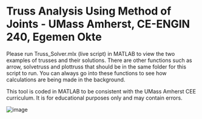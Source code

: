 # Truss Analysis Using Method of Joints - UMass Amherst, CE-ENGIN 240, Egemen Okte

Please run Truss_Solver.mlx (live script) in MATLAB to view the two examples of trusses and their solutions. There are other functions such as arrow, solvetruss and plottruss that should be in the same folder for this script to run. You can always go into these functions to see how calculations are being made in the background.

This tool is coded in MATLAB to be consistent with the UMass Amherst CEE curriculum. It is for educational purposes only and may contain errors.

![image](https://github.com/egemenokte/Statics/assets/45702242/035c659d-c5d1-4c0a-b51a-3f1b58eab4bd)
